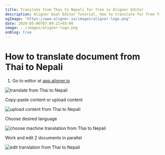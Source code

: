 ```yaml
---
title: Translate from Thai to Nepali for free in Aligner Editor
description: Aligner Dual Editor Tutorial. How to translate for free from Thai to Nepali. Aligner is multilingual document management platform. 
ogImage: "https://www.aligner.io/images/aligner-logo.png"
date: 2020-05-06T07:09:21+03:00
image: ../images/aligner-logo.png
onBlog: true
---
```


# How to translate document from Thai to Nepali

1. Go to editor at [app.aligner.io](https://app.aligner.io "Aligner App web page")

![translate from Thai to Nepali](../aligner-blank-editor.png "translate from Thai to Nepali")

Copy-paste content or upload content

![upload content from Thai to Nepali](../aligner-uploaded-document.png "upload content from Thai to Nepali")

Choose desired language

![choose machine translation from Thai to Nepali](../aligner-language-dropdown.png "choose machine translation from Thai to Nepali")

Work and edit 2 documents in parallel

![edit translation from Thai to Nepali](../aligner-double-sitded-editor.png "edit translation from Thai to Nepali")

